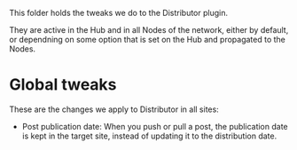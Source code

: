 This folder holds the tweaks we do to the Distributor plugin.

They are active in the Hub and in all Nodes of the network, either by default, or dependning on some option that is set on the Hub and propagated to the Nodes.

# Global tweaks

These are the changes we apply to Distributor in all sites:

* Post publication date: When you push or pull a post, the publication date is kept in the target site, instead of updating it to the distribution date.